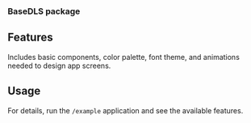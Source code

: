 

### BaseDLS package


## Features

Includes basic components, color palette, font theme, and animations needed to design app screens.

## Usage

For details, run the `/example` application and see the available features. 
